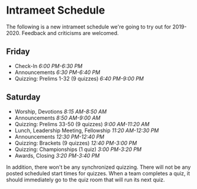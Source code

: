 # Intrameet Schedule

The following is a new intrameet schedule we're going to try out for 2019-2020.
Feedback and criticisms are welcomed.

## Friday

- Check-In *6:00 PM-6:30 PM*
- Announcements *6:30 PM-6:40 PM*
- Quizzing: Prelims 1-32 (9 quizzes) *6:40 PM-9:00 PM*

## Saturday

- Worship, Devotions *8:15 AM-8:50 AM*
- Announcements *8:50 AM-9:00 AM*
- Quizzing: Prelims 33-50 (9 quizzes) *9:00 AM-11:20 AM*
- Lunch, Leadership Meeting, Fellowship *11:20 AM-12:30 PM*
- Announcements *12:30 PM-12:40 PM*
- Quizzing: Brackets (9 quizzes) *12:40 PM-3:00 PM*
- Quizzing: Championships (1 quiz) *3:00 PM-3:20 PM*
- Awards, Closing *3:20 PM-3:40 PM*

In addition, there won't be any synchronized quizzing. There will not be any
posted scheduled start times for quizzes. When a team completes a quiz, it
should immediately go to the quiz room that will run its next quiz.
